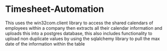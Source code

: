 # Timesheet-Automation
This uses the win32com.client library to access the shared calendars of employees within a company then extracts all their calendar information and uploads this into a postgres database, this also includes functionality to upload non duplicate values by using the sqlalchemy library to pull the max date of the information within the table 
